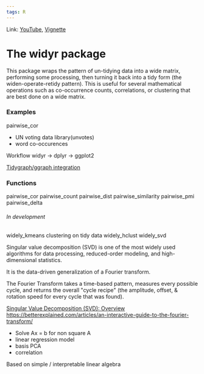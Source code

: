 ```yaml
---
tags: R
---
```

Link: [YouTube](https://www.youtube.com/watch?v=mApnx5NJwQA), [Vignette](https://cran.r-project.org/web/packages/widyr/vignettes/intro.html)

# The widyr package
This package wraps the pattern of un-tidying data into a wide matrix, performing some processing, then turning it back into a tidy form (the widen-operate-retidy pattern). This is useful for several mathematical operations such as co-occurrence counts, correlations, or clustering that are best done on a wide matrix.

### Examples
pairwise_cor

* UN voting data library(unvotes)
* word co-occurences

Workflow
widyr -> dplyr -> ggplot2

[Tidygraph/ggraph integration](https://cran.r-project.org/web/packages/ggraph/vignettes/tidygraph.html)

### Functions
pairwise_cor
pairwise_count
pairwise_dist
pairwise_similarity
pairwise_pmi
pairwise_delta

###### In development
widely_kmeans clustering on tidy data
widely_hclust
widely_svd

 Singular value decomposition (SVD) is one of the most widely used algorithms for data processing, reduced-order modeling, and high-dimensional statistics.  
 
 It is the data-driven generalization of a Fourier transform.
 
 The Fourier Transform takes a time-based pattern, measures every possible cycle, and returns the overall "cycle recipe" (the amplitude, offset, & rotation speed for every cycle that was found).
 
[Singular Value Decomposition (SVD): Overview ](https://www.youtube.com/watch?v=gXbThCXjZFM)
 https://betterexplained.com/articles/an-interactive-guide-to-the-fourier-transform/
 
* Solve Ax = b for non square A 
* linear regression model
* basis PCA
* correlation
 
 Based on simple / interpretable linear algebra